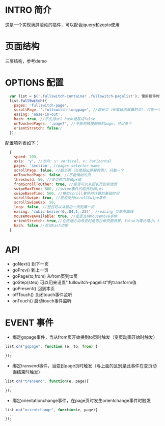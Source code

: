 # INTRO 简介
这是一个实现满屏滚动的插件，可以配合jquery和zepto使用
# 页面结构
三层结构，参考demo
# OPTIONS 配置
```javascript
  var list = $('.fullswitch-container .fullswitch-pagelist'); 使用插件时结构层次须与本例一致，但不一定用ul或li标签，
  list.fullSwitch({
    pages: 'fullswitch-page', 
    scrollPage: '.fullswitch-longpage', //超长页（长度超出屏幕的页），只能一个
    easing: 'ease-in-out',
    hash: true, //不支持url hash就写成false
    unTouchedPages: '.page7', //不能用触摸翻屏的page，可以多个
    orientStretch: false//
  });
```
  配置项列表如下：
```javascript
  {
    speed: 200,
    axis: 'y', //方向: y: vertical, x: horizontal
    pages: 'section', //pages selector name
    scrollPage: false, //超长页（长度超出屏幕的页），只能一个
    unTouchedPages: false, //不能滑动的页
    threshold: 50, //变页的门槛值px值
    fromScrollToOther: true, //是否可以从超长页到其他页
    swipeMaxTime: 500, //swipe事件的临界时间,ms
    swipeBaseTime: 500, //模拟scroll事件时计算的基础时间
    scrollSwipe: true, //是否支持scrollSwipe事件
    scrollSwipeGap: 50,
    loop: false, //是否可以从最后一页到第一页
    easing: 'cubic-bezier(0,.84,1,.22)', //easing 贝瑟尔曲线
    mouseMoveAvailable: true, //是否支持mouseMove事件
    orientStretch: true,//在终端方向改变时是否拉伸页面背景，false为等比缩小，true为拉伸铺满
    hash: false //启动hash功能
  }
 ```
# API 
  * goNext() 到下一页
  * goPrev() 到上一页
  * goPage(to,from) 从from页到to页
  * goStep(step) 可以用来设置".fullswitch-pagelist"的transform值 
  * goPresent() 回到本页
  * offTouch() 关闭touch事件监听
  * onTouch() 启动touch事件监听
# EVENT 事件
  * 绑定gopage事件，当从from页开始换到to页时触发（变页动画开始时触发）<br/>
  ```javascript
  list.on("gopage", function (e, to, from) {
    ...
  });
  ```
  * 绑定transend事件，当变到page页时触发（与上面的区别是此事件在变页动画结束时触发）<br/>
  ```javascript
  list.on("transend", function(e, page){
    ...
  });
  ```
  * 绑定orientationchange事件，在page页时发生orientchange事件时触发<br/>
  ```javascript
  list.on("orientchange", function(e, page){
    ...
  }); 
  ```